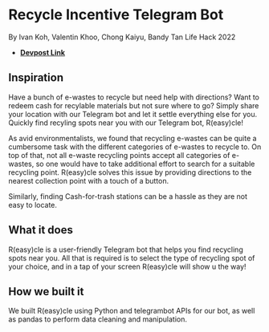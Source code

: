 Recycle Incentive Telegram Bot
=====================
By Ivan Koh, Valentin Khoo, Chong Kaiyu, Bandy Tan
Life Hack 2022

* **[Devpost Link]()**

## Inspiration
Have a bunch of e-wastes to recycle but need help with directions? Want to redeem cash for recylable materials but not sure where to go? Simply share your location with our Telegram bot and let it settle everything else for you. Quickly find recyling spots near you with our Telegram bot, R(easy)cle! 

As avid environmentalists, we found that recycling e-wastes can be quite a cumbersome task with the different categories of e-wastes to recycle to. On top of that, not all e-waste recycling points accept all categories of e-wastes, so one would have to take additional effort to search for a suitable recycling point. R(easy)cle solves this issue by providing directions to the nearest collection point with a touch of a button.

Similarly, finding Cash-for-trash stations can be a hassle as they are not easy to locate. 

## What it does
R(easy)cle is a user-friendly Telegram bot that helps you find recycling spots near you. All that is required is to select the type of recycling spot of your choice, and in a tap of your screen R(easy)cle will show u the way!

## How we built it
We built R(easy)cle using Python and telegrambot APIs for our bot, as well as pandas to perform data cleaning and manipulation.